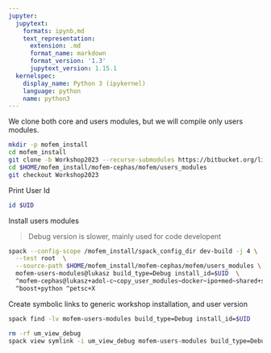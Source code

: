 ```yaml
---
jupyter:
  jupytext:
    formats: ipynb,md
    text_representation:
      extension: .md
      format_name: markdown
      format_version: '1.3'
      jupytext_version: 1.15.1
  kernelspec:
    display_name: Python 3 (ipykernel)
    language: python
    name: python3
---
```


We clone both core and users modules, but we will compile only users modules.

```bash
mkdir -p mofem_install
cd mofem_install
git clone -b Workshop2023 --recurse-submodules https://bitbucket.org/likask/mofem-cephas.git
cd $HOME/mofem_install/mofem-cephas/mofem/users_modules
git checkout Workshop2023
```

Print User Id

```bash
id $UID
```

Install users modules 
>Debug version is slower, mainly used for code developent

```bash
spack --config-scope /mofem_install/spack_config_dir dev-build -j 4 \
  --test root  \
  --source-path $HOME/mofem_install/mofem-cephas/mofem/users_modules \
  mofem-users-modules@lukasz build_type=Debug install_id=$UID  \
  ^mofem-cephas@lukasz+adol-c~copy_user_modules~docker~ipo+med~shared+slepc+tetgen build_system=cmake build_type=Debug dev_path=/mofem_install/mofem-cephas install_id=0 \
  ^boost+python ^petsc+X
```

Create symbolic links to generic workshop installation, and user version

```bash
spack find -lv mofem-users-modules build_type=Debug install_id=$UID
```

```bash
rm -rf um_view_debug
spack view symlink -i um_view_debug mofem-users-modules build_type=Debug install_id=$UID
```

```python

```
